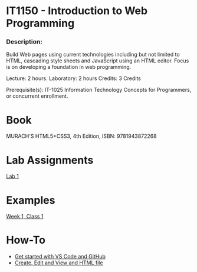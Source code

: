 # IT1150 - Introduction to Web Programming

### Description:
Build Web pages using current technologies including but not limited to HTML, cascading style sheets and JavaScript using an HTML editor. Focus is on developing a foundation in web programming.

Lecture: 2 hours.
Laboratory: 2 hours
Credits: 3 Credits

Prerequisite(s):  IT-1025 Information Technology Concepts for Programmers, or concurrent enrollment.

# Book
MURACH'S HTML5+CSS3, 4th Edition, ISBN: 9781943872268

# Lab Assignments
[Lab 1](Labs/Lab1/readme.md)

# Examples
[Week 1, Class 1](Examples/Example1.md)

# How-To
* [Get started with VS Code and GitHub](Guides/StartUpInstructions.md)
* [Create, Edit and View and HTML file](Guides/CreateEditView.md)

